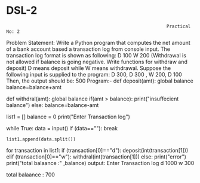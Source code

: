 # DSL-2
                                                                Practical No: 2 
Problem Statement: Write a Python program that computes the net amount of a bank account based a transaction log from console input. The transaction log format is shown as following: D 100 W 200 (Withdrawal is not allowed if balance is going negative. Write functions for withdraw and deposit) D means deposit while W means withdrawal. Suppose the following input is supplied to the program: D 300, D 300 , W 200, D 100 Then, the output should be: 500
Program:-
def deposit(amt):
    global balance
    balance=balance+amt

def withdral(amt):
    global balance
    if(amt > balance):
        print("insuffecient balance")
    else:
        balance=balance-amt

list1 = []
balance = 0
print("Enter Transaction log")

while True:
    data = input()
    if (data==""):
        break

    list1.append(data.split())

for transaction in list1:
    if (transaction[0]=="d"):
        deposit(int(transaction[1]))
    elif (transaction[0]=="w"):
        withdral(int(transaction[1]))
    else:
        print("error")
print("total balaance :" ,balance)
output:
Enter Transaction log
d 1000
w 300

total balaance : 700
